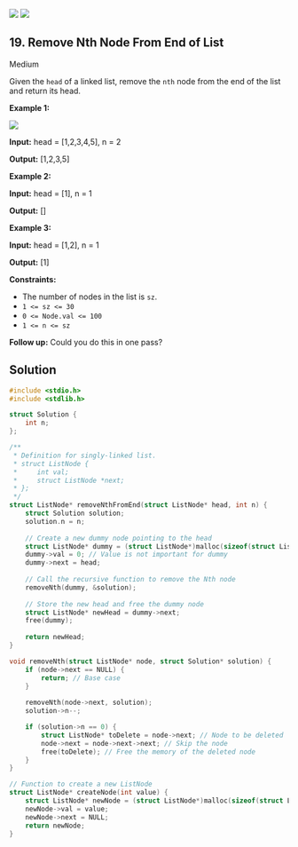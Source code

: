 [![](https://img.shields.io/github/stars/LeetCode-in-C/LeetCode-in-C?label=Stars&style=flat-square)](https://github.com/LeetCode-in-C/LeetCode-in-C)
[![](https://img.shields.io/github/forks/LeetCode-in-C/LeetCode-in-C?label=Fork%20me%20on%20GitHub%20&style=flat-square)](https://github.com/LeetCode-in-C/LeetCode-in-C/fork)

## 19\. Remove Nth Node From End of List

Medium

Given the `head` of a linked list, remove the `nth` node from the end of the list and return its head.

**Example 1:**

![](https://assets.leetcode.com/uploads/2020/10/03/remove_ex1.jpg)

**Input:** head = [1,2,3,4,5], n = 2

**Output:** [1,2,3,5]

**Example 2:**

**Input:** head = [1], n = 1

**Output:** []

**Example 3:**

**Input:** head = [1,2], n = 1

**Output:** [1]

**Constraints:**

*   The number of nodes in the list is `sz`.
*   `1 <= sz <= 30`
*   `0 <= Node.val <= 100`
*   `1 <= n <= sz`

**Follow up:** Could you do this in one pass?

## Solution

```c
#include <stdio.h>
#include <stdlib.h>

struct Solution {
    int n;
};

/**
 * Definition for singly-linked list.
 * struct ListNode {
 *     int val;
 *     struct ListNode *next;
 * };
 */
struct ListNode* removeNthFromEnd(struct ListNode* head, int n) {
    struct Solution solution;
    solution.n = n;
    
    // Create a new dummy node pointing to the head
    struct ListNode* dummy = (struct ListNode*)malloc(sizeof(struct ListNode));
    dummy->val = 0; // Value is not important for dummy
    dummy->next = head;
    
    // Call the recursive function to remove the Nth node
    removeNth(dummy, &solution);
    
    // Store the new head and free the dummy node
    struct ListNode* newHead = dummy->next;
    free(dummy);
    
    return newHead;
}

void removeNth(struct ListNode* node, struct Solution* solution) {
    if (node->next == NULL) {
        return; // Base case
    }
    
    removeNth(node->next, solution);
    solution->n--;

    if (solution->n == 0) {
        struct ListNode* toDelete = node->next; // Node to be deleted
        node->next = node->next->next; // Skip the node
        free(toDelete); // Free the memory of the deleted node
    }
}

// Function to create a new ListNode
struct ListNode* createNode(int value) {
    struct ListNode* newNode = (struct ListNode*)malloc(sizeof(struct ListNode));
    newNode->val = value;
    newNode->next = NULL;
    return newNode;
}
```